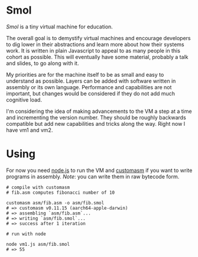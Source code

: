 # Smol

*Smol* is a tiny virtual machine for education.

The overall goal is to demystify virtual machines and encourage developers to dig lower
in their abstractions and learn more about how their systems work. It is written
in plain Javascript to appeal to as many people in this cohort as possible. This will eventually
have some material, probably a talk and slides, to go along with it.

My priorities are for the machine itself to be as small and easy
to understand as possible. Layers can be added with software written
in assembly or its own language. Performance and capabilities are not important,
but changes would be considered if they do not add much cognitive load.

I'm considering the idea of making advancements to the VM a step at a time and
incrementing the version number. They should be roughly backwards compatible but
add new capabilities and tricks along the way. Right now I have vm1 and vm2.

# Using

For now you need [node.js](https://nodejs.org/en/) to run the VM
and [customasm](https://github.com/hlorenzi/customasm) if you want to write programs 
in assembly. *Note*: you can write them in raw bytecode form.

```
# compile with customasm
# fib.asm computes fibonacci number of 10

customasm asm/fib.asm -o asm/fib.smol
# => customasm v0.11.15 (aarch64-apple-darwin)
# => assembling `asm/fib.asm`...
# => writing `asm/fib.smol`...
# => success after 1 iteration

# run with node

node vm1.js asm/fib.smol
# => 55
```


